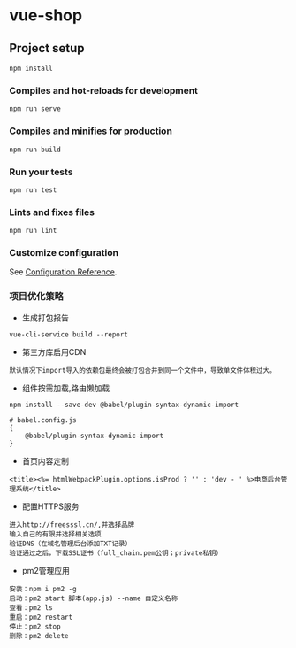 # vue-shop

## Project setup
```
npm install
```

### Compiles and hot-reloads for development
```
npm run serve
```

### Compiles and minifies for production
```
npm run build
```

### Run your tests
```
npm run test
```

### Lints and fixes files
```
npm run lint
```

### Customize configuration
See [Configuration Reference](https://cli.vuejs.org/config/).

### 项目优化策略
- 生成打包报告
```$xslt
vue-cli-service build --report
```
- 第三方库启用CDN
```$xslt
默认情况下import导入的依赖包最终会被打包合并到同一个文件中，导致单文件体积过大。
```
- 组件按需加载,路由懒加载
```$xslt
npm install --save-dev @babel/plugin-syntax-dynamic-import

# babel.config.js
{
    @babel/plugin-syntax-dynamic-import
}
```
- 首页内容定制
```$xslt
<title><%= htmlWebpackPlugin.options.isProd ? '' : 'dev - ' %>电商后台管理系统</title>
```
- 配置HTTPS服务
```$xslt
进入http://freesssl.cn/,并选择品牌
输入自己的有限并选择相关选项
验证DNS（在域名管理后台添加TXT记录）
验证通过之后，下载SSL证书（full_chain.pem公钥；private私钥）
```
- pm2管理应用
```$xslt
安装：npm i pm2 -g
启动：pm2 start 脚本(app.js) --name 自定义名称
查看：pm2 ls
重启：pm2 restart
停止：pm2 stop
删除：pm2 delete
```

